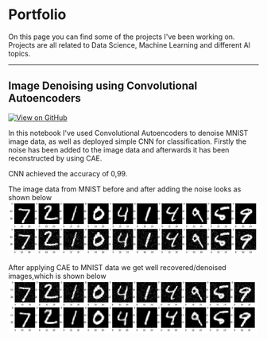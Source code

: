 # Portfolio

On this page you can find some of the projects I've been working on. Projects are all related to Data Science, Machine Learning and different AI topics.

---
## Image Denoising using Convolutional Autoencoders

[![View on GitHub](https://img.shields.io/badge/GitHub-View_on_GitHub-blue?logo=GitHub)](https://github.com/GioFr/CAE)

In this notebook I've used Convolutional Autoencoders to denoise MNIST image data, as well as deployed simple CNN for classification.
Firstly the noise has been added to the image data and afterwards it has been reconstructed by using CAE. 

CNN achieved the accuracy of 0,99.

The image data from MNIST before and after adding the noise looks as shown below
![](/images/Added%20noise.png)

After applying CAE to MNIST data we get well recovered/denoised images,which is shown below
![](/images/Denoised.png)

